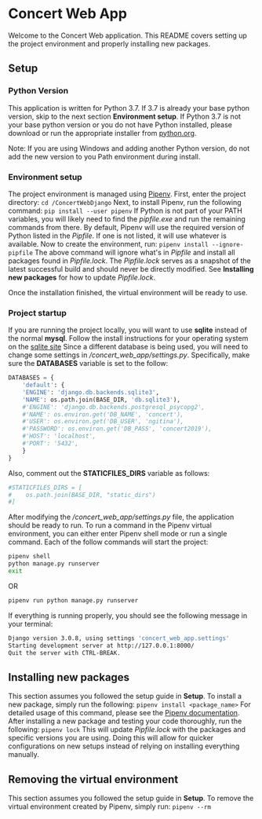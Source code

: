 # Concert Web App

Welcome to the Concert Web application. This README covers setting up the project environment and properly installing new packages.

## Setup

### Python Version

This application is written for Python 3.7. If 3.7 is already your base python version, skip to the next section **Environment setup**.
If Python 3.7 is not your base python version or you do not have Python installed, please download or run the appropriate installer from [python.org](https://www.python.org/downloads/release/python-379/).

Note: If you are using Windows and adding another Python version, do not add the new version to you Path environment during install.

### Environment setup

The project environment is managed using [Pipenv](https://pipenv.pypa.io/en/latest/).
First, enter the project directory:
``` cd /ConcertWebDjango ```
Next, to install Pipenv, run the following command:
``` pip install --user pipenv ```
If Python is not part of your PATH variables, you will likely need to find the *pipfile.exe* and run the remaining commands from there.
By default, Pipenv will use the required version of Python listed in the *Pipfile*. If one is not listed, it will use whatever is available.
Now to create the environment, run:
``` pipenv install --ignore-pipfile ```
The above command will ignore what's in *Pipfile* and install all packages found in *Pipfile.lock*.
The *Pipfile.lock* serves as a snapshot of the latest successful build and should never be directly modified.
See **Installing new packages** for how to update *Pipfile.lock*.

Once the installation finished, the virtual environment will be ready to use.

### Project startup

If you are running the project locally, you will want to use **sqlite** instead of the normal **mysql**.
Follow the install instructions for your operating system on the [sqlite site](https://sqlite.org/download.html)
Since a different database is being used, you will need to change some settings in */concert_web_app/settings.py*.
Specifically, make sure the **DATABASES** variable is set to the follow:

```python
DATABASES = {
    'default': {
    'ENGINE': 'django.db.backends.sqlite3',
    'NAME': os.path.join(BASE_DIR, 'db.sqlite3'),
    #'ENGINE': 'django.db.backends.postgresql_psycopg2',
    #'NAME': os.environ.get('DB_NAME', 'concert'),
    #'USER': os.environ.get('DB_USER', 'ngitina'),
    #'PASSWORD': os.environ.get('DB_PASS', 'concert2019'),
    #'HOST': 'localhost',
    #'PORT': '5432',
    }
}
```

Also, comment out the **STATICFILES_DIRS** variable as follows:

```python
#STATICFILES_DIRS = [
#    os.path.join(BASE_DIR, "static_dirs")
#]
```

After modifying the */concert_web_app/settings.py* file, the application should be ready to run.
To run a command in the Pipenv virtual environment, you can either enter Pipenv shell mode or run a single command.
Each of the follow commands will start the project:

```bash
pipenv shell
python manage.py runserver
exit
```

OR

```bash
pipenv run python manage.py runserver
```

If everything is running properly, you should see the following message in your terminal:

```bash
Django version 3.0.8, using settings 'concert_web_app.settings'
Starting development server at http://127.0.0.1:8000/
Quit the server with CTRL-BREAK.
```

## Installing new packages

This section assumes you followed the setup guide in **Setup**.
To install a new package, simply run the following:
``` pipenv install <package_name> ```
For detailed usage of this command, please see the [Pipenv documentation](https://pipenv.pypa.io/en/latest/basics/#specifying-versions-of-a-package).
After installing a new package and testing your code thoroughly, run the following:
``` pipenv lock ```
This will update *Pipfile.lock* with the packages and specific versions you are using.
Doing this will allow for quicker configurations on new setups instead of relying on installing everything manually.

## Removing the virtual environment

This section assumes you followed the setup guide in **Setup**.
To remove the virtual environment created by Pipenv, simply run:
``` pipenv --rm ```
